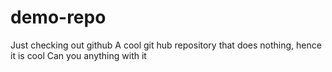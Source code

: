 # demo-repo
Just checking out github
A cool git hub repository that does nothing, hence it is cool
Can you anything with it
